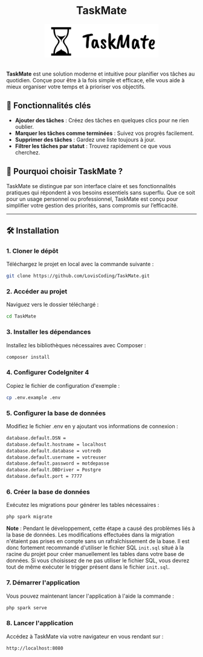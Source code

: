 <div align="center">
    <h1>TaskMate</h1>
</div>

<div align="center">
    <img src="./public/assets/imgs/Logo_TaskMate.svg" alt="TaskMate Logo" width="300">
</div>

<br>

**TaskMate** est une solution moderne et intuitive pour planifier vos tâches au quotidien. Conçue pour être à la fois simple et efficace, elle vous aide à mieux organiser votre temps et à prioriser vos objectifs.  

## 🔑 **Fonctionnalités clés**  
- **Ajouter des tâches** : Créez des tâches en quelques clics pour ne rien oublier.  
- **Marquer les tâches comme terminées** : Suivez vos progrès facilement.  
- **Supprimer des tâches** : Gardez une liste toujours à jour.  
- **Filtrer les tâches par statut** : Trouvez rapidement ce que vous cherchez.  

## 🚀 **Pourquoi choisir TaskMate ?**  
TaskMate se distingue par son interface claire et ses fonctionnalités pratiques qui répondent à vos besoins essentiels sans superflu. Que ce soit pour un usage personnel ou professionnel, TaskMate est conçu pour simplifier votre gestion des priorités, sans compromis sur l’efficacité.  

---

## 🛠️ **Installation**  

### 1. **Cloner le dépôt**  
Téléchargez le projet en local avec la commande suivante :  
```bash
git clone https://github.com/LovisCoding/TaskMate.git
```

### 2. **Accéder au projet**
Naviguez vers le dossier téléchargé :  
```bash
cd TaskMate
```

### 3. **Installer les dépendances**
Installez les bibliothèques nécessaires avec Composer :  
```bash
composer install
```

### 4. **Configurer CodeIgniter 4**
Copiez le fichier de configuration d'exemple :  
```bash
cp .env.example .env
```

### 5. **Configurer la base de données**
Modifiez le fichier .env en y ajoutant vos informations de connexion :
```bash
database.default.DSN =
database.default.hostname = localhost
database.default.database = votredb
database.default.username = votreuser
database.default.password = motdepasse
database.default.DBDriver = Postgre
database.default.port = 7777
```

### 6. **Créer la base de données**
Exécutez les migrations pour générer les tables nécessaires : 
```bash
php spark migrate
```

**Note** : Pendant le développement, cette étape a causé des problèmes liés à la base de données. Les modifications effectuées dans la migration n'étaient pas prises en compte sans un rafraîchissement de la base. 
Il est donc fortement recommandé d'utiliser le fichier SQL `init.sql` situé à la racine du projet pour créer manuellement les tables dans votre base de données. 
Si vous choisissez de ne pas utiliser le fichier SQL, vous devrez tout de même exécuter le trigger présent dans le fichier `init.sql`.

### 7. **Démarrer l'application**
Vous pouvez maintenant lancer l'application à l'aide la commande :
```bash
php spark serve
```

### 8. **Lancer l'application**
Accédez à TaskMate via votre navigateur en vous rendant sur :
```bash
http://localhost:8080
```
